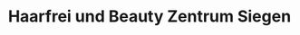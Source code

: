 ---
title: "Haarfrei und Beauty Zentrum Siegen"
url: /siegen/haarfrei-und-beauty-zentrum-siegen/
shop: Kosmetik
---